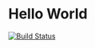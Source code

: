 # Hello World

[![Build Status](https://travis-ci.org/eschnett/HelloWorld1.jl.svg?branch=master)](https://travis-ci.org/eschnett/HelloWorld1.jl)

